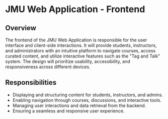 # JMU Web Application - Frontend

## Overview
The frontend of the JMU Web Application is responsible for the user interface and client-side interactions. It will provide students, instructors, and administrators with an intuitive platform to navigate courses, access curated content, and utilize interactive features such as the "Tag and Talk" system. The design will prioritize usability, accessibility, and responsiveness across different devices.

## Responsibilities
- Displaying and structuring content for students, instructors, and admins.
- Enabling navigation through courses, discussions, and interactive tools.
- Managing user interactions and data retrieval from the backend.
- Ensuring a seamless and responsive user experience.
